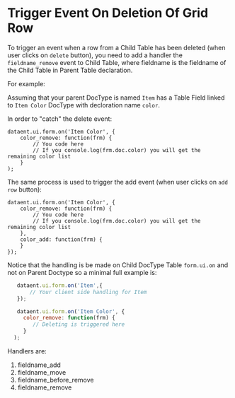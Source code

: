 <!-- add-breadcrumbs -->
# Trigger Event On Deletion Of Grid Row

To trigger an event when a row from a Child Table has been deleted (when user clicks on `delete` button), you need to add a handler the `fieldname_remove` event to Child Table, where fieldname is the fieldname of the Child Table in Parent Table declaration.

 For example:

 Assuming that your parent DocType is named `Item` has a Table Field linked to `Item Color` DocType with decloration name `color`.

 In order to "catch" the delete event:

	dataent.ui.form.on('Item Color', {
		color_remove: function(frm) {
			// You code here
			// If you console.log(frm.doc.color) you will get the remaining color list
		}
	);

 The same process is used to trigger the add event (when user clicks on `add row` button):

	dataent.ui.form.on('Item Color', {
		color_remove: function(frm) {
			// You code here
			// If you console.log(frm.doc.color) you will get the remaining color list
		},
		color_add: function(frm) {
		}
	});

 Notice that the handling is be made on Child DocType Table `form.ui.on` and not on Parent Doctype so a minimal full example is:


 ```javascript
    dataent.ui.form.on('Item',{
    	// Your client side handling for Item
    });

    dataent.ui.form.on('Item Color', {
      color_remove: function(frm) {
         // Deleting is triggered here
      }
   );
 ```
Handlers are:

1. fieldname_add
1. fieldname_move
1. fieldname_before_remove
1. fieldname_remove

